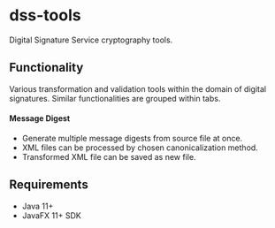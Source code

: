 # dss-tools

Digital Signature Service cryptography tools.

<h2>Functionality</h2>
Various transformation and validation tools within the domain
of digital signatures. Similar functionalities are grouped within tabs.

<h4>Message Digest</h4>
<ul>
    <li>Generate multiple message digests from source file at once.
    <li>XML files can be processed by chosen canonicalization method.
    <li>Transformed XML file can be saved as new file.  
</ul>

<h2>Requirements</h2>
<ul>
    <li>Java 11+
    <li>JavaFX 11+ SDK
</ul>
